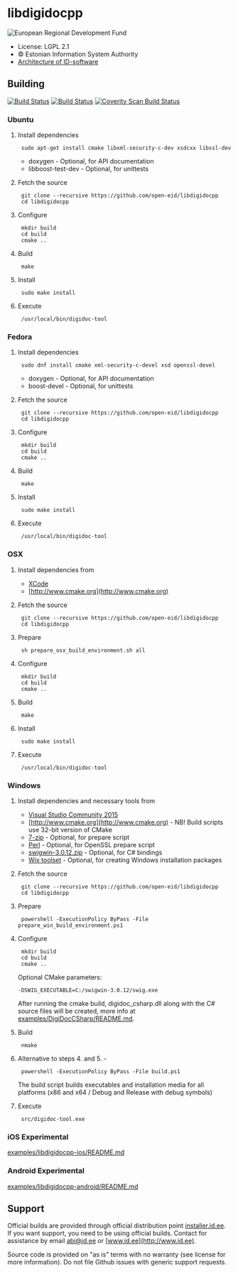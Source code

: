 # libdigidocpp

![European Regional Development Fund](https://github.com/e-gov/RIHA-Frontend/raw/master/logo/EU/EU.png "European Regional Development Fund - DO NOT REMOVE THIS IMAGE BEFORE 05.03.2020")

 * License: LGPL 2.1
 * &copy; Estonian Information System Authority
 * [Architecture of ID-software](http://open-eid.github.io)

## Building
[![Build Status](https://travis-ci.org/open-eid/libdigidocpp.svg?branch=master)](https://travis-ci.org/open-eid/libdigidocpp)
[![Build Status](https://ci.appveyor.com/api/projects/status/github/open-eid/libdigidocpp?branch=master&svg=true)](https://ci.appveyor.com/project/open-eid/libdigidocpp)
[![Coverity Scan Build Status](https://scan.coverity.com/projects/727/badge.svg)](https://scan.coverity.com/projects/727)

### Ubuntu

1. Install dependencies

        sudo apt-get install cmake libxml-security-c-dev xsdcxx libssl-dev

	* doxygen - Optional, for API documentation
	* libboost-test-dev - Optional, for unittests

2. Fetch the source

        git clone --recursive https://github.com/open-eid/libdigidocpp
        cd libdigidocpp

3. Configure

        mkdir build
        cd build
        cmake ..

4. Build

        make

5. Install

        sudo make install

6. Execute

        /usr/local/bin/digidoc-tool

### Fedora

1. Install dependencies

        sudo dnf install cmake xml-security-c-devel xsd openssl-devel

	* doxygen - Optional, for API documentation
	* boost-devel - Optional, for unittests

2. Fetch the source

        git clone --recursive https://github.com/open-eid/libdigidocpp
        cd libdigidocpp

3. Configure

        mkdir build
        cd build
        cmake ..

4. Build

        make

5. Install

        sudo make install

6. Execute

        /usr/local/bin/digidoc-tool

### OSX

1. Install dependencies from
	* [XCode](https://itunes.apple.com/en/app/xcode/id497799835?mt=12)
	* [http://www.cmake.org](http://www.cmake.org)

2. Fetch the source

        git clone --recursive https://github.com/open-eid/libdigidocpp
        cd libdigidocpp

3. Prepare

        sh prepare_osx_build_environment.sh all

4. Configure

        mkdir build
        cd build
        cmake ..

5. Build

        make

6. Install

        sudo make install

7. Execute

        /usr/local/bin/digidoc-tool

### Windows

1. Install dependencies and necessary tools from
	* [Visual Studio Community 2015](https://www.visualstudio.com/downloads/)
	* [http://www.cmake.org](http://www.cmake.org) - NB! Build scripts use 32-bit version of CMake
	* [7-zip](http://www.7-zip.org) - Optional, for prepare script
	* [Perl](https://www.perl.org/get.html) - Optional, for OpenSSL prepare script
	* [swigwin-3.0.12.zip](http://swig.org/download.html) - Optional, for C# bindings
	* [Wix toolset](http://wixtoolset.org/releases/) - Optional, for creating Windows installation packages

2. Fetch the source

        git clone --recursive https://github.com/open-eid/libdigidocpp
        cd libdigidocpp

3. Prepare

        powershell -ExecutionPolicy ByPass -File prepare_win_build_environment.ps1

4. Configure

        mkdir build
        cd build
        cmake ..

   Optional CMake parameters:

       -DSWIG_EXECUTABLE=C:/swigwin-3.0.12/swig.exe

   After running the cmake build, digidoc_csharp.dll along with the C# source files will be created, more info at
   [examples/DigiDocCSharp/README.md](examples/DigiDocCSharp/README.md).

5. Build

        nmake

6. Alternative to steps 4. and 5. -

        powershell -ExecutionPolicy ByPass -File build.ps1

    The build script builds executables and installation media for all
    platforms (x86 and x64 / Debug and Release with debug symbols)

7. Execute

        src/digidoc-tool.exe

### iOS Experimental
[examples/libdigidocpp-ios/README.md](examples/libdigidocpp-ios/README.md)

### Android Experimental
[examples/libdigidocpp-android/README.md](examples/libdigidocpp-android/README.md)

## Support
Official builds are provided through official distribution point [installer.id.ee](https://installer.id.ee). If you want support, you need to be using official builds. Contact for assistance by email [abi@id.ee](mailto:abi@id.ee) or [www.id.ee](http://www.id.ee).

Source code is provided on "as is" terms with no warranty (see license for more information). Do not file Github issues with generic support requests.
